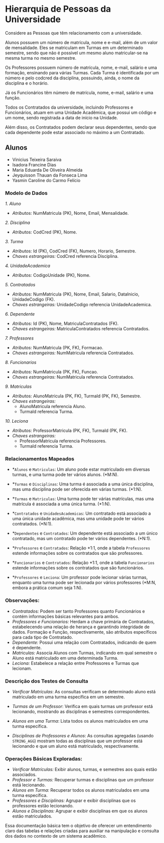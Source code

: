 # Hierarquia de Pessoas da Universidade

Considere as Pessoas que têm relacionamento com a universidade.

Alunos possuem um número de matrícula, nome e e-mail, além de um valor de mensalidade. Eles se
matriculam em Turmas em um determinado semestre, sendo que não é possível um mesmo aluno matricular-se na mesma turma no mesmo semestre.

Os Professores possuem número de matrícula, nome, e-mail, salário e uma formação, ensinando para
várias Turmas. Cada Turma é identificada por um número e pelo codcred da disciplina, possuindo, ainda, o nome da disciplina e o horário.

Já os Funcionários têm número de matrícula, nome, e-mail, salário e uma função.

Todos os Contratados da universidade, incluindo Professores e Funcionários, atuam em uma Unidade
Acadêmica, que possui um código e um nome, sendo registrada a data de início na Unidade.

Além disso, os Contratados podem declarar seus dependentes, sendo que cada dependente pode estar
associado no máximo a um Contratado.

## Alunos
- Vinicius Teixeira Saraiva
- Isadora Francine Dias
- Maria Eduarda De Oliveira Almeida
- Jeyquisson Thauan da Fonseca Lima
- Yasmin Caroline do Carmo Felício

### Modelo de Dados

*1. Aluno*
- *Atributos:* NumMatricula (PK), Nome, Email, Mensalidade.

*2. Disciplina*
- *Atributos:* CodCred (PK), Nome.

*3. Turma*
- *Atributos:* Id (PK), CodCred (FK), Numero, Horario, Semestre.
- *Chaves estrangeiras:* CodCred referencia Disciplina.

*4. UnidadeAcademica*
- *Atributos:* CodigoUnidade (PK), Nome.

*5. Contratados*
- *Atributos:* NumMatricula (PK), Nome, Email, Salario, DataInicio, UnidadeCodigo (FK).
- *Chaves estrangeiras:* UnidadeCodigo referencia UnidadeAcademica.

*6. Dependente*
- *Atributos:* Id (PK), Nome, MatriculaContratados (FK).
- *Chaves estrangeiras:* MatriculaContratados referencia Contratados.

*7. Professores*
- *Atributos:* NumMatricula (PK, FK), Formacao.
- *Chaves estrangeiras:* NumMatricula referencia Contratados.

*8. Funcionarios*
- *Atributos:* NumMatricula (PK, FK), Funcao.
- *Chaves estrangeiras:* NumMatricula referencia Contratados.

*9. Matriculas*
- *Atributos:* AlunoMatricula (PK, FK), TurmaId (PK, FK), Semestre.
- *Chaves estrangeiras:*
  - AlunoMatricula referencia Aluno.
  - TurmaId referencia Turma.

*10. Leciona*
- *Atributos:* ProfessorMatricula (PK, FK), TurmaId (PK, FK).
- *Chaves estrangeiras:*
  - ProfessorMatricula referencia Professores.
  - TurmaId referencia Turma.

### Relacionamentos Mapeados

- *`Alunos` e `Matriculas`: Um aluno pode estar matriculado em diversas turmas, e uma turma pode ter vários alunos. (*M:N).
  
- *`Turmas` e `Disciplinas`: Uma turma é associada a uma única disciplina, mas uma disciplina pode ser oferecida em várias turmas. (*1:N).

- *`Turmas` e `Matriculas`: Uma turma pode ter várias matrículas, mas uma matrícula é associada a uma única turma. (*1:N).

- *`Contratados` e `UnidadesAcademicas`: Um contratado está associado a uma única unidade acadêmica, mas uma unidade pode ter vários contratados. (*N:1).

- *`Dependentes` e `Contratados`: Um dependente está associado a um único contratado, mas um contratado pode ter vários dependentes. (*N:1).

- *`Professores` e `Contratados`: Relação *1:1, onde a tabela `Professores` estende informações sobre os contratados que são professores.

- *`Funcionarios` e `Contratados`: Relação *1:1, onde a tabela `Funcionarios` estende informações sobre os contratados que são funcionários.

- *`Professores` e `Leciona`: Um professor pode lecionar várias turmas, enquanto uma turma pode ser lecionada por vários professores (*M:N, embora a prática comum seja 1:N).

### Observações:

- *Contratados:* Podem ser tanto Professores quanto Funcionários e contém informações básicas relevantes para ambos.
- *Professores e Funcionarios:* Herdam a chave primária de Contratados, estabelecendo uma relação de herança e garantindo integridade de dados. Formação e Função, respectivamente, são atributos específicos para cada tipo de Contratado.
- *Dependente:* Possui uma relação com Contratados, indicando de quem é dependente.
- *Matriculas:* Associa Alunos com Turmas, indicando em qual semestre o Aluno está matriculado em uma determinada Turma.
- *Leciona:* Estabelece a relação entre Professores e Turmas que lecionam.

### Descrição dos Testes de Consulta

- *Verificar Matrículas*: As consultas verificam se determinado aluno está matriculado em uma turma específica em um semestre.

- *Turmas de um Professor*: Verifica em quais turmas um professor está lecionando, mostrando as disciplinas e semestres correspondentes.

- *Alunos em uma Turma*: Lista todos os alunos matriculados em uma turma específica.

- *Disciplinas de Professores e Alunos*: As consultas agregadas (usando `STRING_AGG`) mostram todas as disciplinas que um professor está lecionando e que um aluno está matriculado, respectivamente.

### Operações Básicas Exploradas:

- *Verificar Matrículas:* Exibir alunos, turmas, e semestres aos quais estão associados.
- *Professor e Turmas:* Recuperar turmas e disciplinas que um professor está lecionando.
- *Alunos em Turma:* Recuperar todos os alunos matriculados em uma turma específica.
- *Professores e Disciplinas:* Agrupar e exibir disciplinas que os professores estão lecionando.
- *Alunos e Disciplinas:* Agrupar e exibir disciplinas em que os alunos estão matriculados.

Essa documentação básica tem o objetivo de oferecer um entendimento claro das tabelas e relações criadas para auxiliar na manipulação e consulta dos dados no contexto de um sistema acadêmico.

